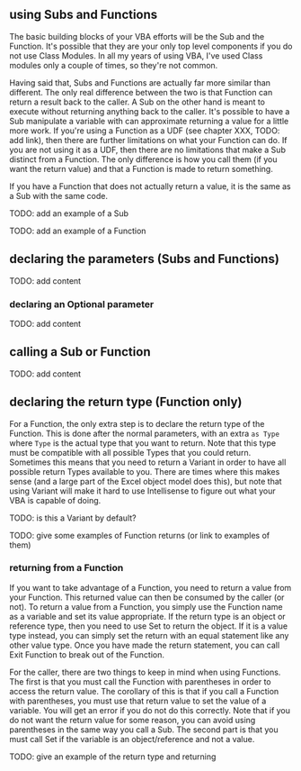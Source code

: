 ## using Subs and Functions

The basic building blocks of your VBA efforts will be the Sub and the Function.  It's possible that they are your only top level components if you do not use Class Modules.  In all my years of using VBA, I've used Class modules only a couple of times, so they're not common.

Having said that, Subs and Functions are actually far more similar than different.  The only real difference between the two is that Function can return a result back to the caller.  A Sub on the other hand is meant to execute without returning anything back to the caller.  It's possible to have a Sub manipulate a variable with can approximate returning a value for a little more work.  If you're using a Function as a UDF (see chapter XXX, TODO: add link), then there are further limitations on what your Function can do.  If you are not using it as a UDF, then there are no limitations that make a Sub distinct from a Function.  The only difference is how you call them (if you want the return value) and that a Function is made to return something.

If you have a Function that does not actually return a value, it is the same as a Sub with the same code.

TODO: add an example of a Sub

TODO: add an example of a Function

## declaring the parameters (Subs and Functions)

TODO: add content

### declaring an Optional parameter

TODO: add content

## calling a Sub or Function

TODO: add content

## declaring the return type (Function only)

For a Function, the only extra step is to declare the return type of the Function.  This is done after the normal parameters, with an extra `as Type` where `Type` is the actual type that you want to return.  Note that this type must be compatible with all possible Types that you could return.  Sometimes this means that you need to return a Variant in order to have all possible return Types available to you.  There are times where this makes sense (and a large part of the Excel object model does this), but note that using Variant will make it hard to use Intellisense to figure out what your VBA is capable of doing.

TODO: is this a Variant by default?

TODO: give some examples of Function returns (or link to examples of them)

### returning from a Function

If you want to take advantage of a Function, you need to return a value from your Function.  This returned value can then be consumed by the caller (or not).  To return a value from a Function, you simply use the Function name as a variable and set its value appropriate.  If the return type is an object or reference type, then you need to use Set to return the object.  If it is a value type instead, you can simply set the return with an equal statement like any other value type.  Once you have made the return statement, you can call Exit Function to break out of the Function.

For the caller, there are two things to keep in mind when using Functions.  The first is that you must call the Function with parentheses in order to access the return value.  The corollary of this is that if you call a Function with parentheses, you must use that return value to set the value of a variable.  You will get an error if you do not do this correctly.  Note that if you do not want the return value for some reason, you can avoid using parentheses in the same way you call a Sub.  The second part is that you must call Set if the variable is an object/reference and not a value.

TODO: give an example of the return type and returning
